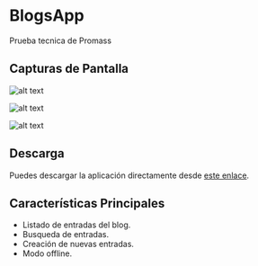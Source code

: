 # BlogsApp
Prueba tecnica de Promass

## Capturas de Pantalla

![alt text](https://i.postimg.cc/vBpqykcq/1-dashboard.png)

![alt text](https://i.postimg.cc/fT724HZC/2-details.png)

![alt text](https://i.postimg.cc/KvhqHXX4/3-create.png)


## Descarga

Puedes descargar la aplicación directamente desde [este enlace](https://drive.google.com/file/d/1D9MGlN0h9HLqT8QnQ2RGM4RJIOEICiB6/view?usp=sharing).


## Características Principales

- Listado de entradas del blog.
- Busqueda de entradas.
- Creación de nuevas entradas.
- Modo offline.
